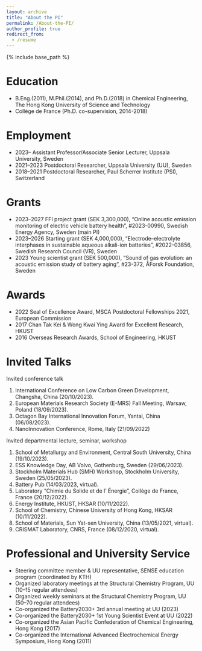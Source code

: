 ```yaml
---
layout: archive
title: "About the PI"
permalink: /About-the-PI/
author_profile: true
redirect_from:
  - /resume
---
```


{% include base_path %}

Education
======
* B.Eng.(2011), M.Phil.(2014), and Ph.D.(2018) in Chemical Engineering, The Hong Kong University of Science and Technology
* Collège de France (Ph.D. co-supervision, 2014-2018)

Employment
======
* 2023–		Assistant Professor/Associate Senior Lecturer, Uppsala University, Sweden
* 2021–2023	Postdoctoral Researcher, Uppsala University (UU), Sweden
* 2018–2021	Postdoctoral Researcher, Paul Scherrer Institute (PSI), Switzerland
  
Grants
======
* 2023–2027	FFI project grant (SEK 3,300,000), “Online acoustic emission monitoring of electric vehicle battery health”, #2023-00990, Swedish Energy Agency, Sweden (main PI)
* 2023–2026	Starting grant (SEK 4,000,000), “Electrode–electrolyte interphases in sustainable aqueous alkali-ion batteries”, #2022-03856, Swedish Research Council (VR), Sweden
* 2023	Young scientist grant (SEK 500,000), “Sound of gas evolution: an acoustic emission study of battery aging”, #23-372, ÅForsk Foundation, Sweden

Awards
======
* 2022		Seal of Excellence Award, MSCA Postdoctoral Fellowships 2021, European Commission
* 2017		Chan Tak Kei & Wong Kwai Ying Award for Excellent Research, HKUST
* 2016		Overseas Research Awards, School of Engineering, HKUST
  
Invited Talks
======
Invited conference talk
1.	International Conference on Low Carbon Green Development, Changsha, China (20/10/2023).
1.	European Materials Research Society (E-MRS) Fall Meeting, Warsaw, Poland (18/09/2023).
1.	Octagon Bay International Innovation Forum, Yantai, China (06/08/2023).
1.	NanoInnovation Conference, Rome, Italy (21/09/2022)

Invited departmental lecture, seminar, workshop
1.	School of Metallurgy and Environment, Central South University, China (19/10/2023).
1.	ESS Knowledge Day, AB Volvo, Gothenburg, Sweden (29/06/2023).
1.	Stockholm Materials Hub (SMH) Workshop, Stockholm University, Sweden (25/05/2023).
1.	Battery Pub (14/03/2023, virtual).
1.	Laboratory “Chimie du Solide et de l’ Énergie”, Collège de France, France (20/12/2022).
1.	Energy Institute, HKUST, HKSAR (10/11/2022).
1.	School of Chemistry, Chinese University of Hong Kong, HKSAR (10/11/2022).
1.	School of Materials, Sun Yat-sen University, China (13/05/2021, virtual).
1.	CRISMAT Laboratory, CNRS, France (08/12/2020, virtual).
  
Professional and University Service
======
* Steering committee member & UU representative, SENSE education program (coordinated by KTH)
* Organized laboratory meetings at the Structural Chemistry Program, UU (10–15 regular attendees)
* Organized weekly seminars at the Structural Chemistry Program, UU (50–70 regular attendees)
* Co-organized the Battery2030+ 3rd annual meeting at UU (2023)
* Co-organized the Battery2030+ 1st Young Scientist Event at UU (2022)
* Co-organized the Asian Pacific Confederation of Chemical Engineering, Hong Kong (2017)
* Co-organized the International Advanced Electrochemical Energy Symposium, Hong Kong (2011)

